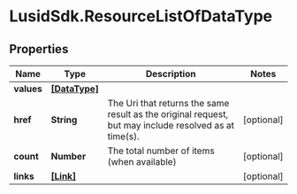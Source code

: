 # LusidSdk.ResourceListOfDataType

## Properties
Name | Type | Description | Notes
------------ | ------------- | ------------- | -------------
**values** | [**[DataType]**](DataType.md) |  | 
**href** | **String** | The Uri that returns the same result as the original request,  but may include resolved as at time(s). | [optional] 
**count** | **Number** | The total number of items (when available) | [optional] 
**links** | [**[Link]**](Link.md) |  | [optional] 


